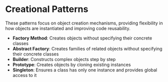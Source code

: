 # Creational Patterns

These patterns focus on object creation mechanisms, providing flexibility in how objects are instantiated and improving code reusability.

- **Factory Method**: Creates objects without specifying their concrete classes
- **Abstract Factory**: Creates families of related objects without specifying their concrete classes
- **Builder**: Constructs complex objects step by step
- **Prototype**: Creates objects by cloning existing instances
- **Singleton**: Ensures a class has only one instance and provides global access to it

